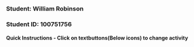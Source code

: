 ### Student: William Robinson
### Student ID: 100751756

#### Quick Instructions - Click on textbuttons(Below icons) to change activity
